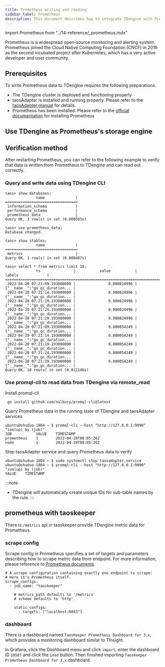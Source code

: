 ```yaml
---
title: Prometheus writing and reading
sidebar_label: Prometheus
description: This document describes how to integrate TDengine with Prometheus.
---
```


import Prometheus from "../14-reference/_prometheus.mdx"

Prometheus is a widespread open-source monitoring and alerting system. Prometheus joined the Cloud Native Computing Foundation (CNCF) in 2016 as the second incubated project after Kubernetes, which has a very active developer and user community.

## Prerequisites

To write Prometheus data to TDengine requires the following preparations.
- The TDengine cluster is deployed and functioning properly
- taosAdapter is installed and running properly. Please refer to the [taosAdapter manual](/reference/taosadapter) for details.
- Prometheus has been installed. Please refer to the [official documentation](https://prometheus.io/docs/prometheus/latest/installation/) for installing Prometheus

## Use TDengine as Prometheus's storage engine

<Prometheus />

## Verification method

After restarting Prometheus, you can refer to the following example to verify that data is written from Prometheus to TDengine and can read out correctly. 

### Query and write data using TDengine CLI

```
taos> show databases;
              name              |
=================================
 information_schema             |
 performance_schema             |
 prometheus_data                |
Query OK, 3 row(s) in set (0.000585s)

taos> use prometheus_data;
Database changed.

taos> show stables;
              name              |
=================================
 metrics                        |
Query OK, 1 row(s) in set (0.000487s)

taos> select * from metrics limit 10;
              ts               |           value           |             labels             |
=============================================================================================
 2022-04-20 07:21:09.193000000 |               0.000024996 | {"__name__":"go_gc_duration... |
 2022-04-20 07:21:14.193000000 |               0.000024996 | {"__name__":"go_gc_duration... |
 2022-04-20 07:21:19.193000000 |               0.000024996 | {"__name__":"go_gc_duration... |
 2022-04-20 07:21:24.193000000 |               0.000024996 | {"__name__":"go_gc_duration... |
 2022-04-20 07:21:29.193000000 |               0.000024996 | {"__name__":"go_gc_duration... |
 2022-04-20 07:21:09.193000000 |               0.000054249 | {"__name__":"go_gc_duration... |
 2022-04-20 07:21:14.193000000 |               0.000054249 | {"__name__":"go_gc_duration... |
 2022-04-20 07:21:19.193000000 |               0.000054249 | {"__name__":"go_gc_duration... |
 2022-04-20 07:21:24.193000000 |               0.000054249 | {"__name__":"go_gc_duration... |
 2022-04-20 07:21:29.193000000 |               0.000054249 | {"__name__":"go_gc_duration... |
Query OK, 10 row(s) in set (0.011146s)
```

### Use promql-cli to read data from TDengine via remote_read

Install promql-cli

```
 go install github.com/nalbury/promql-cli@latest
```

Query Prometheus data in the running state of TDengine and taosAdapter services

```
ubuntu@shuduo-1804 ~ $ promql-cli --host "http://127.0.0.1:9090" "sum(up) by (job)"
JOB           VALUE    TIMESTAMP
prometheus    1        2022-04-20T08:05:26Z
node          1        2022-04-20T08:05:26Z
```

Stop taosAdapter service and query Prometheus data to verify

```
ubuntu@shuduo-1804 ~ $ sudo systemctl stop taosadapter.service
ubuntu@shuduo-1804 ~ $ promql-cli --host "http://127.0.0.1:9090" "sum(up) by (job)"
VALUE    TIMESTAMP

```

:::note

- TDengine will automatically create unique IDs for sub-table names by the rule.
:::

## prometheus with taoskeeper

There is `/metrics` api in taoskeeper provide TDengine metric data for Prometheus. 

### scrape config

Scrape config in Prometheus specifies a set of targets and parameters describing how to scrape metric data from endpoint. For more information, please reference to [Prometheus documents](https://prometheus.io/docs/prometheus/latest/configuration/configuration/#scrape_config).

```
# A scrape configuration containing exactly one endpoint to scrape:
# Here it's Prometheus itself.
scrape_configs:
  - job_name: "taoskeeper"

    # metrics_path defaults to '/metrics'
    # scheme defaults to 'http'.

    static_configs:
      - targets: ["localhost:6043"]
```

### dashboard

There is a dashboard named `TaosKeeper Prometheus Dashboard for 3.x`, which provides a monitoring dashboard similar to TInsight.

In Grafana, click the Dashboard menu and click `import`, enter the dashboard ID `18587` and click the `Load` button. Then finished importing `TaosKeeper Prometheus Dashboard for 3.x` dashboard.
